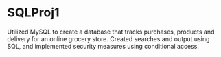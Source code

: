# SQLProj1
Utilized MySQL to create a database that tracks purchases, products and delivery for an online grocery store. Created searches and output using SQL, and implemented security measures using conditional access.
